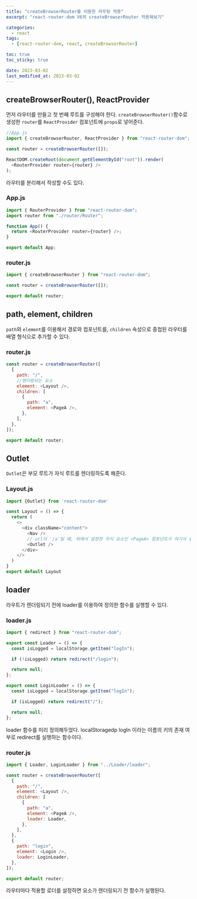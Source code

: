 ```yaml
---
title: "createBrowserRouter를 이용한 라우팅 적용"
excerpt: "react-router-dom V6의 createBrowserRouter 적용해보기"

categories:
  - react
tags:
  - [react-router-dom, react, createBrowserRouter]

toc: true
toc_sticky: true

date: 2023-03-02
last_modified_at: 2023-03-02
---
```


## createBrowserRouter(), ReactProvider

먼저 라우터를 만들고 첫 번째 루트를 구성해야 한다. `createBrowserRouter()`함수로 생성한 `router`를 `ReactProvider` 컴포넌트에 `props`로 넣어준다.

```javascript
//App.js
import { createBrowserRouter, ReactProvider } from "react-router-dom";

const router = createBrowserRouter([]);

ReactDOM.createRoot(document.getElementById("root")).render(
  <RouterProvider router={router} />
);
```

라우터를 분리해서 작성할 수도 있다.

### App.js

```javascript
import { RouterProvider } from "react-router-dom";
import router from "./router/Router";

function App() {
  return <RouterProvider router={router} />;
}

export default App;
```

### router.js

```javascript
import { createBrowserRouter } from "react-router-dom";

const router = createBrowserRouter([]);

export default router;
```

## path, element, children

`path`와 `element`를 이용해서 경로와 컴포넌트를, `children` 속성으로 중첩된 라우터를 배열 형식으로 추가할 수 있다.

### router.js

```javascript
const router = createBrowserRouter([
  {
    path: "/",
    //렌더링되는 요소
    element: <Layout />,
    children: [
      {
        path: "a",
        element: <PageA />,
      },
    ],
  },
]);

export default router;
```

## Outlet

`Outlet`은 부모 루트가 자식 루트를 렌더링하도록 해준다.

### Layout.js

```javascript
import {Outlet} from 'react-router-dom'

const Layout = () => {
  return (
    <>
      <div className="content">
        <Nav />
        // url이 '/a'일 때, 위에서 설정한 자식 요소인 <PageA> 컴포넌트가 여기서 출력된다.
        <Outlet />
      </div>
    </>
  )
}
export default Layout
```

## loader

라우트가 렌더링되기 전에 loader를 이용하여 정의한 함수를 실행할 수 있다.

### loader.js

```javascript
import { redirect } from "react-router-dom";

export const Loader = () => {
  const isLogged = localStorage.getItem("logIn");

  if (!isLogged) return redirect("/login");

  return null;
};

export const LoginLoader = () => {
  const isLogged = localStorage.getItem("logIn");

  if (isLogged) return redirect("/");

  return null;
};
```

loader 함수를 미리 정의해두었다. localStoragedp logIn 이라는 이름의 키의 존재 여부로 redirect를 실행하는 함수이다.

### router.js

```javascript
import { Loader, LoginLoader } from "../Loader/loader";

const router = createBrowserRouter([
  {
    path: "/",
    element: <Layout />,
    children: [
      {
        path: "a",
        element: <PageA />,
        loader: Loader,
      },
    ],
  },
  {
    path: "login",
    element: <Login />,
    loader: LoginLoader,
  },
]);

export default router;
```

라우터마다 적용할 로더를 설정하면 요소가 렌더링되기 전 함수가 실행된다.
